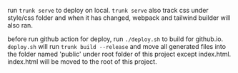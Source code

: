 run `trunk serve` to deploy on local. `trunk serve` also track css under style/css folder and when it has changed, webpack and tailwind builder will also ran.

before run github action for deploy, run `./deploy.sh` to build for github.io. `deploy.sh` will run `trunk build --release` and move all generated files into  
the folder named 'public' under root folder of this project except index.html. index.html will be moved to the root of this project.   

